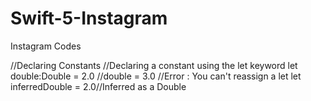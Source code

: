 # Swift-5-Instagram
Instagram Codes

//Declaring Constants
//Declaring a constant using the let keyword
let double:Double = 2.0
//double = 3.0 //Error : You can't reassign a let
let inferredDouble = 2.0//Inferred as a Double
